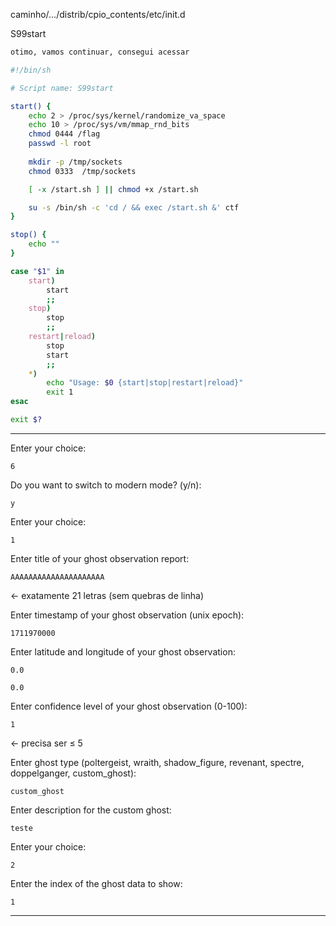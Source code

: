 
caminho/…/distrib/cpio_contents/etc/init.d

S99start
```sh
otimo, vamos continuar, consegui acessar 

#!/bin/sh

# Script name: S99start

start() {
    echo 2 > /proc/sys/kernel/randomize_va_space
    echo 10 > /proc/sys/vm/mmap_rnd_bits
    chmod 0444 /flag
    passwd -l root
    
    mkdir -p /tmp/sockets
    chmod 0333  /tmp/sockets

    [ -x /start.sh ] || chmod +x /start.sh

    su -s /bin/sh -c 'cd / && exec /start.sh &' ctf
}

stop() {
    echo ""
}

case "$1" in
    start)
        start
        ;;
    stop)
        stop
        ;;
    restart|reload)
        stop
        start
        ;;
    *)
        echo "Usage: $0 {start|stop|restart|reload}"
        exit 1
esac

exit $?
```

--------------------------
Enter your choice:
```
6
```
Do you want to switch to modern mode? (y/n):
```
y
```

Enter your choice:
```
1
```
             
Enter title of your ghost observation report: 
```
AAAAAAAAAAAAAAAAAAAAA
```

← exatamente 21 letras (sem quebras de linha)

Enter timestamp of your ghost observation (unix epoch): 
```
1711970000
```

Enter latitude and longitude of your ghost observation: 
```
0.0
```
```
0.0
```

Enter confidence level of your ghost observation (0-100): 
```
1
```
← precisa ser ≤ 5

Enter ghost type (poltergeist, wraith, shadow_figure, revenant, spectre, doppelganger, custom_ghost): 
```
custom_ghost
```

Enter description for the custom ghost: 
```
teste
```

Enter your choice:
```
2
```

Enter the index of the ghost data to show:
```
1
```
--------------------


